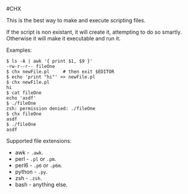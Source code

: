 #CHX

This is the best way to make and execute scripting files.

If the script is non existant, it will create it, attempting to do so smartly. Otherwise it will make it executable and run it.

Examples:

	$ ls -A | awk '{ print $1, $9 }'
	-rw-r--r-- fileOne
	$ chx newFile.pl     # then exit $EDITOR
	$ echo 'print "hi"' >> newFile.pl
	$ chx newFile.pl
	hi
	$ cat fileOne
	echo 'asdf'
	$ ./fileOne
	zsh: permission denied: ./fileOne
	$ chx fileOne
	asdf
	$ ./fileOne
	asdf

Supported file extensions:
* awk - `.awk`.
* perl - `.pl` or `.pm`.
* perl6 - `.p6` or `.p6m`.
* python - `.py`.
* zsh - `.zsh`.
* bash - anything else.
